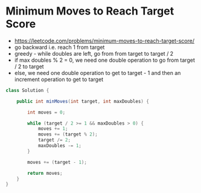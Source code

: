 # Minimum Moves to Reach Target Score

- https://leetcode.com/problems/minimum-moves-to-reach-target-score/
- go backward i.e. reach 1 from target
- greedy - while doubles are left, go from from target to target / 2
- if max doubles % 2 = 0, we need one double operation to go from target / 2 to target
- else, we need one double operation to get to target - 1 and then an increment operation to get to target

```java
class Solution {

    public int minMoves(int target, int maxDoubles) {

        int moves = 0;

        while (target / 2 >= 1 && maxDoubles > 0) {
            moves += 1;
            moves += (target % 2);
            target /= 2;
            maxDoubles -= 1;
        }

        moves += (target - 1);

        return moves;
    }
}
```
